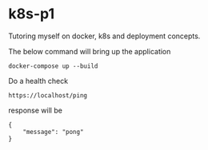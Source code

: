 # k8s-p1

Tutoring myself on docker, k8s and deployment concepts.

The below command will bring up the application

```
docker-compose up --build
```

Do a health check

```
https://localhost/ping
```
response will be 
```
{
    "message": "pong"
}
```
